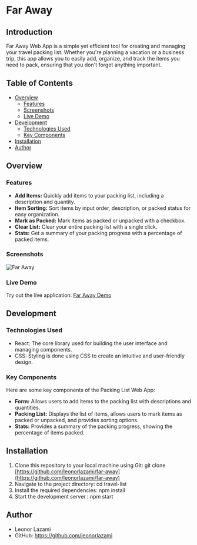 # Far Away 

## Introduction

Far Away Web App is a simple yet efficient tool for creating and managing your travel packing list. Whether you're planning a vacation or a business trip, this app allows you to easily add, organize, and track the items you need to pack, ensuring that you don't forget anything important.

## Table of Contents

- [Overview](#overview)
  - [Features](#features)
  - [Screenshots](#screenshots)
  - [Live Demo](#live-demo)
- [Development](#development)
  - [Technologies Used](#technologies-used)
  - [Key Components](#key-components)
- [Installation](#installation)
- [Author](#author)

## Overview

### Features

- **Add Items:** Quickly add items to your packing list, including a description and quantity.
- **Item Sorting:** Sort items by input order, description, or packed status for easy organization.
- **Mark as Packed:** Mark items as packed or unpacked with a checkbox.
- **Clear List:** Clear your entire packing list with a single click.
- **Stats:** Get a summary of your packing progress with a percentage of packed items.

### Screenshots

![Far Away](https://i.imgur.com/trqCGMv.png)

### Live Demo

Try out the live application: [Far Away Demo](https://far-away-9lc7w7rlw-theleonoir.vercel.app/)

## Development

### Technologies Used

- React: The core library used for building the user interface and managing components.
- CSS: Styling is done using CSS to create an intuitive and user-friendly design.

### Key Components

Here are some key components of the Packing List Web App:

- **Form:** Allows users to add items to the packing list with descriptions and quantities.
- **Packing List:** Displays the list of items, allows users to mark items as packed or unpacked, and provides sorting options.
- **Stats:** Provides a summary of the packing progress, showing the percentage of items packed.

## Installation

1. Clone this repository to your local machine using Git: git clone [https://github.com/leonorlazami/far-away](https://github.com/leonorlazami/far-away)
2. Navigate to the project directory: cd travel-list
3. Install the required dependencies: npm install
4. Start the development server : npm start

## Author

- Leonor Lazami
- GitHub: https://github.com/leonorlazami
